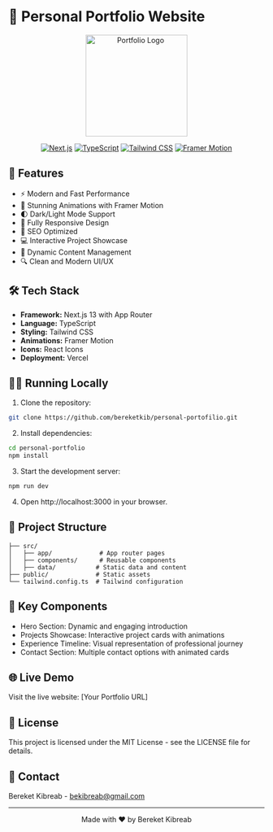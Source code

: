 # 🌟 Personal Portfolio Website

<div align="center">
  <img src="public/logo.png" alt="Portfolio Logo" width="200"/>
  
  [![Next.js](https://img.shields.io/badge/Next.js-13.0-black?style=for-the-badge&logo=next.js)](https://nextjs.org/)
  [![TypeScript](https://img.shields.io/badge/TypeScript-5.0-blue?style=for-the-badge&logo=typescript)](https://www.typescriptlang.org/)
  [![Tailwind CSS](https://img.shields.io/badge/Tailwind-3.0-38B2AC?style=for-the-badge&logo=tailwind-css)](https://tailwindcss.com/)
  [![Framer Motion](https://img.shields.io/badge/Framer_Motion-Latest-ff69b4?style=for-the-badge&logo=framer)](https://www.framer.com/motion/)
</div>

## 🚀 Features

- ⚡️ Modern and Fast Performance
- 🎨 Stunning Animations with Framer Motion
- 🌓 Dark/Light Mode Support
- 📱 Fully Responsive Design
- 🎯 SEO Optimized
- 💻 Interactive Project Showcase
- 📝 Dynamic Content Management
- 🔍 Clean and Modern UI/UX

## 🛠️ Tech Stack

- **Framework:** Next.js 13 with App Router
- **Language:** TypeScript
- **Styling:** Tailwind CSS
- **Animations:** Framer Motion
- **Icons:** React Icons
- **Deployment:** Vercel

## 🏃‍♂️ Running Locally

1. Clone the repository:

```bash
git clone https://github.com/bereketkib/personal-portofilio.git
```

2. Install dependencies:

```bash
cd personal-portfolio
npm install
```

3. Start the development server:

```bash
npm run dev
```

4. Open http://localhost:3000 in your browser.

## 📁 Project Structure

```plaintext
├── src/
│   ├── app/             # App router pages
│   ├── components/      # Reusable components
│   ├── data/           # Static data and content
├── public/             # Static assets
└── tailwind.config.ts  # Tailwind configuration
```

## 🎨 Key Components

- Hero Section: Dynamic and engaging introduction
- Projects Showcase: Interactive project cards with animations
- Experience Timeline: Visual representation of professional journey
- Contact Section: Multiple contact options with animated cards

## 🌐 Live Demo

Visit the live website: [Your Portfolio URL]

## 📝 License

This project is licensed under the MIT License - see the LICENSE file for details.

## 🤝 Contact

Bereket Kibreab - bekibreab@gmail.com

<hr>
<div align="center">
Made with ❤️ by Bereket Kibreab
</div>

```

```
